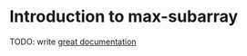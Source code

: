 # Introduction to max-subarray

TODO: write [great documentation](http://jacobian.org/writing/great-documentation/what-to-write/)
